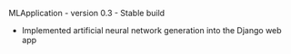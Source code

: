 MLApplication - version 0.3  - Stable build 

- Implemented artificial neural network generation into the Django web app
